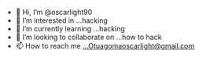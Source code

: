 - 👋 Hi, I’m @oscarlight90
- 👀 I’m interested in ...hacking 
- 🌱 I’m currently learning ...hacking 
- 💞️ I’m looking to collaborate on ...how to hack 
- 📫 How to reach me ...Otuagomaoscarlight@gmail.com 

<!---
oscarlight90/oscarlight90 is a ✨ special ✨ repository because its `README.md` (this file) appears on your GitHub profile.
You can click the Preview link to take a look at your changes.
--->
